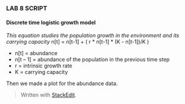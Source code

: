 ### LAB 8 SCRIPT

#### **Discrete time logistic growth model**
_This equation studies the population growth in the environment and its carrying capacity_
n[t] = n[t-1] + ( r * n[t-1] * (K - n[t-1])/K )

* n[t] = abundance
*  n[t – 1] = abundance of the population in the previous time step
* r = intrinsic growth rate 
* K = carrying capacity 

Then we made a plot for the abundance data. 


> Written with [StackEdit](https://stackedit.io/).